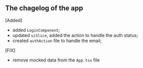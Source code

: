 ## The chagelog of the app

[Added]

- added `LoginComponent`;
- updated `uiSlice`, added the action to handle the auth status;
- created `authAction` file to handle the email;

[FIX]

- remove mocked data from the `App.tsx` file
